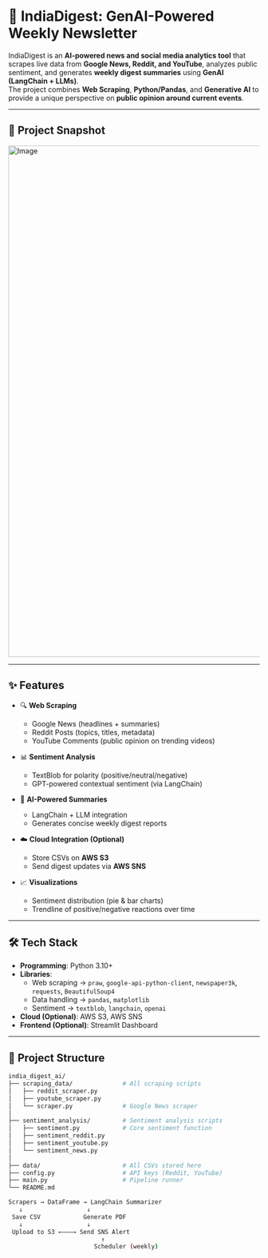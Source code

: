 # 📰 IndiaDigest: GenAI-Powered Weekly Newsletter

IndiaDigest is an **AI-powered news and social media analytics tool** that scrapes live data from **Google News, Reddit, and YouTube**, analyzes public sentiment, and generates **weekly digest summaries** using **GenAI (LangChain + LLMs)**.  
The project combines **Web Scraping**, **Python/Pandas**, and **Generative AI** to provide a unique perspective on **public opinion around current events**.

---

## 📸 Project Snapshot

<img width="1500" height="1024" alt="Image" src="https://github.com/user-attachments/assets/f8dc33cf-5d6c-4de7-963f-732445b330e2" />


---

## ✨ Features

- 🔍 **Web Scraping**
  - Google News (headlines + summaries)
  - Reddit Posts (topics, titles, metadata)
  - YouTube Comments (public opinion on trending videos)

- 📊 **Sentiment Analysis**
  - TextBlob for polarity (positive/neutral/negative)
  - GPT-powered contextual sentiment (via LangChain)

- 🧠 **AI-Powered Summaries**
  - LangChain + LLM integration
  - Generates concise weekly digest reports

- ☁️ **Cloud Integration (Optional)**
  - Store CSVs on **AWS S3**
  - Send digest updates via **AWS SNS**

- 📈 **Visualizations**
  - Sentiment distribution (pie & bar charts)
  - Trendline of positive/negative reactions over time

---

## 🛠️ Tech Stack

- **Programming**: Python 3.10+
- **Libraries**:  
  - Web scraping → `praw`, `google-api-python-client`, `newspaper3k`, `requests`, `BeautifulSoup4`
  - Data handling → `pandas`, `matplotlib`
  - Sentiment → `textblob`, `langchain`, `openai`
- **Cloud (Optional)**: AWS S3, AWS SNS
- **Frontend (Optional)**: Streamlit Dashboard

---

## 📂 Project Structure

```bash
india_digest_ai/
├── scraping_data/              # All scraping scripts
│   ├── reddit_scraper.py
│   ├── youtube_scraper.py
│   └── scraper.py              # Google News scraper
│
├── sentiment_analysis/         # Sentiment analysis scripts
│   ├── sentiment.py            # Core sentiment function
│   ├── sentiment_reddit.py
│   ├── sentiment_youtube.py
│   └── sentiment_news.py
│
├── data/                       # All CSVs stored here
├── config.py                   # API keys (Reddit, YouTube)
├── main.py                     # Pipeline runner
└── README.md

Scrapers → DataFrame → LangChain Summarizer
   ↓                  ↓
 Save CSV            Generate PDF
   ↓                  ↓
 Upload to S3 ←———→ Send SNS Alert
                          ↑
                        Scheduler (weekly)

